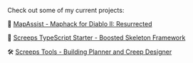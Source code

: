 Check out some of my current projects:

:scroll: [MapAssist - Maphack for Diablo II: Resurrected](https://mapassist.github.io)

:rocket: [Screeps TypeScript Starter - Boosted Skeleton Framework](/screeps-typescript-starter)

:hammer_and_wrench: [Screeps Tools - Building Planner and Creep Designer](https://screeps.admon.dev)
